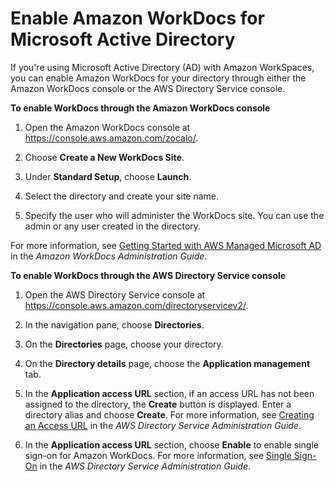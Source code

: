 # Enable Amazon WorkDocs for Microsoft Active Directory<a name="enable-workdocs-active-directory"></a>

If you're using Microsoft Active Directory \(AD\) with Amazon WorkSpaces, you can enable Amazon WorkDocs for your directory through either the Amazon WorkDocs console or the AWS Directory Service console\. 

**To enable WorkDocs through the Amazon WorkDocs console**

1. Open the Amazon WorkDocs console at [https://console\.aws\.amazon\.com/zocalo/](https://console.aws.amazon.com/zocalo/)\.

1. Choose **Create a New WorkDocs Site**\.

1. Under **Standard Setup**, choose **Launch**\.

1. Select the directory and create your site name\.

1. Specify the user who will administer the WorkDocs site\. You can use the admin or any user created in the directory\.

For more information, see [ Getting Started with AWS Managed Microsoft AD](https://docs.aws.amazon.com/workdocs/latest/adminguide/connect_directory_microsoft.html) in the *Amazon WorkDocs Administration Guide*\.

**To enable WorkDocs through the AWS Directory Service console**

1. Open the AWS Directory Service console at [https://console\.aws\.amazon\.com/directoryservicev2/](https://console.aws.amazon.com/directoryservicev2/)\.

1. In the navigation pane, choose **Directories**\.

1. On the **Directories** page, choose your directory\.

1. On the **Directory details** page, choose the **Application management** tab\.

1. In the **Application access URL** section, if an access URL has not been assigned to the directory, the **Create** button is displayed\. Enter a directory alias and choose **Create**\. For more information, see [ Creating an Access URL](https://docs.aws.amazon.com/directoryservice/latest/admin-guide/ms_ad_create_access_url.html) in the *AWS Directory Service Administration Guide*\.

1. In the **Application access URL** section, choose **Enable** to enable single sign\-on for Amazon WorkDocs\. For more information, see [ Single Sign\-On](https://docs.aws.amazon.com/directoryservice/latest/admin-guide/ms_ad_single_sign_on.html) in the *AWS Directory Service Administration Guide*\.